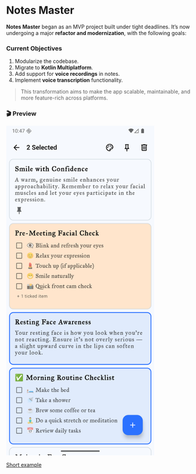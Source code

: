 # Notes Master

**Notes Master** began as an MVP project built under tight deadlines.
It’s now undergoing a major **refactor and modernization**, with the following goals:

### Current Objectives

1. Modularize the codebase.
2. Migrate to **Kotlin Multiplatform**.
3. Add support for **voice recordings** in notes.
4. Implement **voice transcription** functionality.

> This transformation aims to make the app scalable, maintainable, and more feature-rich across platforms.

### 🎬 Preview

<img src="demo/front_page.png" alt="Front page" width="400"/>

[Short example]([demo/demo_video.webm](https://github.com/user-attachments/assets/4b05c860-702f-4d45-be01-1f5e545b35e1))
